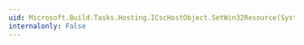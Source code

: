 ```yaml
---
uid: Microsoft.Build.Tasks.Hosting.ICscHostObject.SetWin32Resource(System.String)
internalonly: False
---
```

